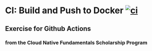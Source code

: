 # CI: Build and Push to Docker [![ci](https://github.com/jerixmx/python-helloworld/actions/workflows/docker-build.yml/badge.svg)](https://github.com/jerixmx/python-helloworld/actions/workflows/docker-build.yml)
## Exercise for Github Actions
### from the Cloud Native Fundamentals Scholarship Program
